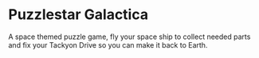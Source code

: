 # Puzzlestar Galactica
A space themed puzzle game, fly your space ship to collect needed parts and fix your Tackyon Drive so you can make it back to Earth.